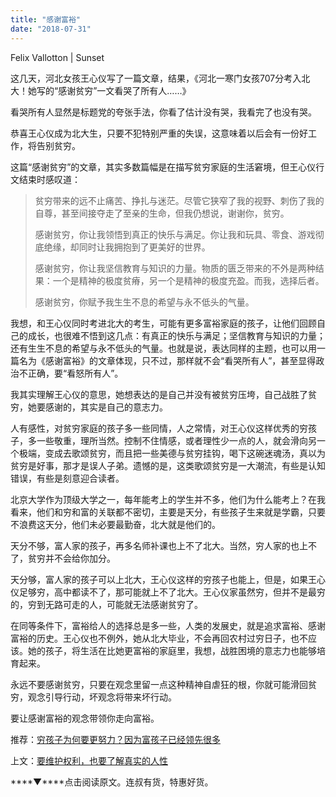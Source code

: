 ```yaml
---
title: "感谢富裕"
date: "2018-07-31"
---
```


Felix Vallotton | Sunset

这几天，河北女孩王心仪写了一篇文章，结果，《河北一寒门女孩707分考入北大！她写的“感谢贫穷”一文看哭了所有人……》

看哭所有人显然是标题党的夸张手法，你看了估计没有哭，我看完了也没有哭。

恭喜王心仪成为北大生，只要不犯特别严重的失误，这意味着以后会有一份好工作，将告别贫穷。

这篇“感谢贫穷”的文章，其实多数篇幅是在描写贫穷家庭的生活窘境，但王心仪行文结束时感叹道：

> 贫穷带来的远不止痛苦、挣扎与迷茫。尽管它狭窄了我的视野、刺伤了我的自尊，甚至间接夺走了至亲的生命，但我仍想说，谢谢你，贫穷。
> 
> 感谢贫穷，你让我领悟到真正的快乐与满足。你让我和玩具、零食、游戏彻底绝缘，却同时让我拥抱到了更美好的世界。
> 
> 感谢贫穷，你让我坚信教育与知识的力量。物质的匮乏带来的不外是两种结果：一个是精神的极度贫瘠，另一个是精神的极度充盈。而我，选择后者。
> 
> 感谢贫穷，你赋予我生生不息的希望与永不低头的气量。

我想，和王心仪同时考进北大的考生，可能有更多富裕家庭的孩子，让他们回顾自己的成长，也很难不悟到这几点：有真正的快乐与满足；坚信教育与知识的力量；还有生生不息的希望与永不低头的气量。也就是说，表达同样的主题，也可以用一篇名为《感谢富裕》的文章体现，只不过，那样就不会“看哭所有人”，甚至显得政治不正确，要“看怒所有人”。

我其实理解王心仪的意思，她想表达的是自己并没有被贫穷压垮，自己战胜了贫穷，她要感谢的，其实是自己的意志力。

人有感性，对贫穷家庭的孩子多一些同情，人之常情，对王心仪这样优秀的穷孩子，多一些敬重，理所当然。控制不住情感，或者理性少一点的人，就会滑向另一个极端，变成去歌颂贫穷，而且把一些美德与贫穷挂钩，喝下这碗迷魂汤，真以为贫穷是好事，那才是误人子弟。遗憾的是，这类歌颂贫穷是一大潮流，有些是认知错误，有些是刻意迎合读者。

北京大学作为顶级大学之一，每年能考上的学生并不多，他们为什么能考上？在我看来，他们和穷和富的关联都不密切，主要是天分，有些孩子生来就是学霸，只要不浪费这天分，他们未必要最勤奋，北大就是他们的。

天分不够，富人家的孩子，再多名师补课也上不了北大。当然，穷人家的也上不了，贫穷并不会给你加分。

天分够，富人家的孩子可以上北大，王心仪这样的穷孩子也能上，但是，如果王心仪足够穷，高中都读不了，那可能就上不了北大。王心仪家虽然穷，但并不是最穷的，穷到无路可走的人，可能就无法感谢贫穷了。

在同等条件下，富裕给人的选择总是多一些，人类的发展史，就是追求富裕、感谢富裕的历史。王心仪也不例外，她从北大毕业，不会再回农村过穷日子，也不应该。她的孩子，将生活在比她更富裕的家庭里，我想，战胜困境的意志力也能够培育起来。

永远不要感谢贫穷，只要在观念里留一点这种精神自虐狂的根，你就可能滑回贫穷，观念引导行动，坏观念将带来坏行动。

要让感谢富裕的观念带领你走向富裕。

推荐：[穷孩子为何要更努力？因为富孩子已经领先很多](http://mp.weixin.qq.com/s?__biz=MjM5NDU0Mjk2MQ==&mid=2651624544&idx=1&sn=f91b02d7f871f0b7d570be4a89ff9c89&chksm=bd7e107e8a099968e00001be063c435c3aaacfb7a7afb1b67050abebbd37a54c855bebfde03b&scene=21#wechat_redirect)

上文：[要维护权利，也要了解真实的人性](http://mp.weixin.qq.com/s?__biz=MjM5NDU0Mjk2MQ==&mid=2651629758&idx=1&sn=7a029f9aeda3f1efebaddc2594661907&chksm=bd7e2ca08a09a5b6bc007f6dfa0c3e6186040256028dc07f18cd4c61af70f8e8d2774f78b4e1&scene=21#wechat_redirect)

****▼****点击阅读原文。连叔有货，特惠好货。
